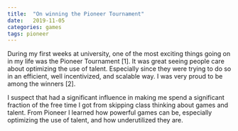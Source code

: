```yaml
---
title:  "On winning the Pioneer Tournament"
date:   2019-11-05
categories: games
tags: pioneer
---
```


During my first weeks at university, one of the most exciting things going on in my life was the Pioneer Tournament [1]. It was great seeing people care about optimizing the use of talent. Especially since they were trying to do so in an efficient, well incentivized, and scalable way. I was very proud to be among the winners [2].

I suspect that had a significant influence in making me spend a significant fraction of the free time I got from skipping class thinking about games and talent. From Pioneer I learned how powerful games can be, especially optimizing the use of talent, and how underutilized they are.
